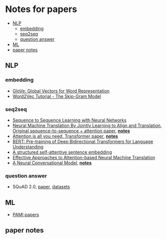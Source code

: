 # Notes for papers
* [NLP](#NLP)
  * [embedding](#embedding)
  * [seq2seq](#seq2seq)
  * [question answer](#question-answer)
* [ML](#ML)
* [paper notes](#paper-notes)
## NLP
### embedding
* [GloVe: Global Vectors for Word Representation](https://nlp.stanford.edu/pubs/glove.pdf)
* [Word2Vec Tutorial - The Skip-Gram Model](http://mccormickml.com/2016/04/19/word2vec-tutorial-the-skip-gram-model/)
### seq2seq
* [Sequence to Sequence Learning with Neural Networks](https://arxiv.org/pdf/1409.3215.pdf)
* [Neural Machine Translation By Jointly Learning to Align and Translation, Original sequence-to-sequence + attention paper](https://arxiv.org/pdf/1409.0473.pdf), **[notes](paper_notes/attention.md)**
* [Attention is all you need, Transformer paper](https://arxiv.org/pdf/1706.03762.pdf), **[notes](paper_notes/Transformer.md)**
* [BERT: Pre-training of Deep Bidirectional Transformers for Language Understanding](https://arxiv.org/pdf/1810.04805.pdf)
* [A structured self-attentive sentence embedding](https://arxiv.org/pdf/1703.03130.pdf)
* [Effective Approaches to Attention-based Neural Machine Translation](https://arxiv.org/pdf/1508.04025.pdf)
* [A Neural Conversational Model](https://arxiv.org/pdf/1506.05869.pdf), **[notes](paper_notes/A_Neural_Conversational_Model.md)**
### question answer
* SQuAD 2.0, [paper](https://arxiv.org/pdf/1806.03822.pdf), [datasets](https://rajpurkar.github.io/SQuAD-explorer/)
## ML
* [PAMI papers](https://www.computer.org/csdl/trans/tp/index.html)
## paper notes
